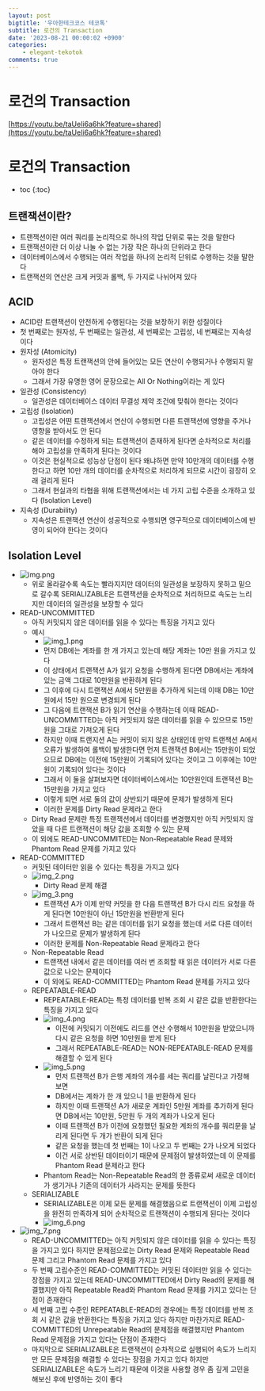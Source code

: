 ```yaml
---
layout: post
bigtitle: '우아한테크코스 테코톡'
subtitle: 로건의 Transaction
date: '2023-08-21 00:00:02 +0900'
categories:
    - elegant-tekotok
comments: true
---
```


# 로건의 Transaction 
[https://youtu.be/taUeIi6a6hk?feature=shared](https://youtu.be/taUeIi6a6hk?feature=shared)

# 로건의 Transaction
* toc
{:toc}

## 트랜잭션이란?
+ 트랜잭션이란 여러 쿼리를 논리적으로 하나의 작업 단위로 묶는 것을 말한다
+ 트랜잭션이란 더 이상 나눌 수 없는 가장 작은 하나의 단위라고 한다
+ 데이터베이스에서 수행되는 여러 작업을 하나의 논리적 단위로 수행하는 것을 말한다
+ 트랜잭션의 연산은 크게 커밋과 롤백, 두 가지로 나뉘어져 있다

## ACID
+ ACID란 트랜잭션이 안전하게 수행된다는 것을 보장하기 위한 성질이다
+ 첫 번째로는 원자성, 두 번째로는 일관성, 세 번째로는 고립성, 네 번째로는 지속성이다
+ 원자성 (Atomicity)
  + 원자성은 특정 트랜잭션의 안에 들어있는 모든 연산이 수행되거나 수행되지 말아야 한다
  + 그래서 가장 유명한 영어 문장으로는 All Or Nothing이라는 게 있다
+ 일관성 (Consistency)
  + 일관성은 데이터베이스 데이터 무결성 제약 조건에 맞춰야 한다는 것이다
+ 고립성 (Isolation)
  + 고립성은 어떤 트랜잭션에서 연산이 수행되면 다른 트랜잭션에 영향을 주거나 영향을 받아서도 안 된다
  + 같은 데이터를 수정하게 되는 트랜잭션이 존재하게 된다면 순차적으로 처리를 해야 고립성을 만족하게 된다는 것이다
  + 이것은 현실적으로 성능상 단점이 된다 왜냐하면 만약 10만개의 데이터를 수행한다고 하면 10만 개의 데이터를 순차적으로 처리하게 되므로 시간이 굉장히 오래 걸리게 된다
  + 그래서 현실과의 타협을 위해 트랜잭션에서는 네 가지 고립 수준을 소개하고 있다 (Isolation Level)
+ 지속성 (Durability)
  + 지속성은 트랜잭션 연산이 성공적으로 수행되면 영구적으로 데이터베이스에 반영이 되어야 한다는 것이다

## Isolation Level
+ ![img.png](../../../assets/img/elegant-tekotok/LOGAN-Transaction.png)
  + 위로 올라갈수록 속도는 빨라지지만 데이터의 일관성을 보장하지 못하고 밑으로 갈수록 SERIALIZABLE은 트랜잭션을 순차적으로 처리하므로 속도는 느리지만 데이터의 일관성을 보장할 수 있다
+ READ-UNCOMMITTED
  + 아직 커밋되지 않은 데이터를 읽을 수 있다는 특징을 가지고 있다
  + 예시
    + ![img_1.png](../../../assets/img/elegant-tekotok/LOGAN-Transaction1.png)
    + 먼저 DB에는 계좌를 한 개 가지고 있는데 해당 계좌는 10만 원을 가지고 있다
    + 이 상태에서 트랜잭션 A가 읽기 요청을 수행하게 된다면 DB에서는 계좌에 있는 금액 그대로 10만원을 반환하게 된다
    + 그 이후에 다시 트랜잭션 A에서 5만원을 추가하게 되는데 이때 DB는 10만 원에서 15만 원으로 변경되게 된다
    + 그 다음에 트랜잭션 B가 읽기 연산을 수행하는데 이때 READ-UNCOMMITTED는 아직 커밋되지 않은 데이터를 읽을 수 있으므로 15만 원을 그대로 가져오게 된다
    + 하지만 이때 트랜지션 A는 커밋이 되지 않은 상태인데 만약 트랜잭션 A에서 오류가 발생하여 롤백이 발생한다면 먼저 트랜잭션 B에서는 15만원이 되었으므로 DB에는 이전에 15만원이 기록되어 있다는 것이고 그 이후에는 10만원이 기록되어 있다는 것이다
    + 그래서 이 둘을 살펴보자면 데이터베이스에서는 10만원인데 트랜잭션 B는 15만원을 가지고 있다
    + 이렇게 되면 서로 둘의 값이 상반되기 때문에 문제가 발생하게 된다
    + 이러한 문제를 Dirty Read 문제라고 한다
  + Dirty Read 문제란 특정 트랜잭션에서 데이터를 변경했지만 아직 커밋되지 않았을 때 다른 트랜잭션이 해당 값을 조회할 수 있는 문제
  + 이 외에도 READ-UNCOMMITED는 Non-Repeatable Read 문제와 Phantom Read 문제를 가지고 있다
+ READ-COMMITTED
  + 커밋된 데이터만 읽을 수 있다는 특징을 가지고 있다
  + ![img_2.png](../../../assets/img/elegant-tekotok/LOGAN-Transaction2.png)
    + Dirty Read 문제 해결
  + ![img_3.png](../../../assets/img/elegant-tekotok/LOGAN-Transaction3.png)
    + 트랜잭션 A가 이제 만약 커밋을 한 다음 트랜잭션 B가 다시 리드 요청을 하게 된다면 10만원이 아닌 15만원을 반환받게 된다
    + 그래서 트랜잭션 B는 같은 데이터를 읽기 요청을 했는데 서로 다른 데이터가 나오므로 문제가 발생하게 된다
    + 이러한 문제를 Non-Repeatable Read 문제라고 한다
  + Non-Repeatable Read
    + 트랜잭션 내에서 같은 데이터를 여러 번 조회할 때 읽은 데이터가 서로 다른 값으로 나오는 문제이다
    + 이 외에도 READ-COMMITTED는 Phantom Read 문제를 가지고 있다
  + REPEATABLE-READ
    + REPEATABLE-READ는 특정 데이터를 반복 조회 시 같은 값을 반환한다는 특징을 가지고 있다
    + ![img_4.png](../../../assets/img/elegant-tekotok/LOGAN-Transaction4.png)
      + 이전에 커밋되기 이전에도 리드를 연산 수행해서 10만원을 받았으니까 다시 같은 요청을 하면 10만원을 받게 된다
      + 그래서 REPEATABLE-READ는 NON-REPEATABLE-READ 문제를 해결할 수 있게 된다
    + ![img_5.png](../../../assets/img/elegant-tekotok/LOGAN-Transaction5.png)
      + 먼저 트랜잭션 B가 은행 계좌의 개수를 세는 쿼리를 날린다고 가정해 보면 
      + DB에서는 계좌가 한 개 있으니 1을 반환하게 된다
      + 하지만 이때 트랜잭션 A가 새로운 계좌인 5만원 계좌를 추가하게 된다면 DB에서는 10만원, 5만원 두 개의 계좌가 나오게 된다
      + 이때 트랜잭션 B가 이전에 요청했던 필요한 계좌의 개수를 쿼리문을 날리게 된다면 두 개가 반환이 되게 된다
      + 같은 요청을 했는데 첫 번째는 1이 나오고 두 번째는 2가 나오게 되었다
      + 이건 서로 상반된 데이터이기 때문에 문제점이 발생하였는데 이 문제를 Phantom Read 문제라고 한다
    + Phantom Read는 Non-Repeatable Read의 한 종류로써 새로운 데이터가 생기거나 기존의 데이터가 사라지는 문제를 뜻한다
  + SERIALIZABLE
    + SERIALIZABLE은 이제 모든 문제를 해결했음으로 트랜잭션이 이제 고립성을 완전히 만족하게 되어 순차적으로 트랜잭션이 수행되게 된다는 것이다
    + ![img_6.png](../../../assets/img/elegant-tekotok/LOGAN-Transaction6.png)
+ ![img_7.png](../../../assets/img/elegant-tekotok/LOGAN-Transaction7.png)
  + READ-UNCOMMITTED는 아직 커밋되지 않은 데이터를 읽을 수 있다는 특징을 가지고 있다 하지만 문제점으로는 Dirty Read 문제와 Repeatable Read 문제 그리고 Phantom Read 문제를 가지고 있다
  + 두 번째 고립수준인 READ-COMMITTED는 커밋된 데이터만 읽을 수 있다는 장점을 가지고 있는데 READ-UNCOMMITTED에서 Dirty Read의 문제를 해결했지만 아직 Repeatable Read와 Phantom Read 문제를 가지고 있다는 단점이 존재한다
  + 세 번째 고립 수준인 REPEATABLE-READ의 경우에는 특정 데이터를 반복 조회 시 같은 값을 반환한다는 특징을 가지고 있다 하지만 마찬가지로 READ-COMMITTED의 Unrepeatable Read의 문제점을 해결했지만
    Phantom Read 문제점을 가지고 있다는 단점이 존재한다
  + 마지막으로 SERIALIZABLE은 트랜잭션이 순차적으로 실행되어 속도가 느리지만 모든 문제점을 해결할 수 있다는 장점을 가지고 있다 하지만 SERIALIZABLE은 속도가 느리기 때문에 이것을 사용할 경우 좀 깊게 고민을 해보신 후에 반영하는 것이 좋다
